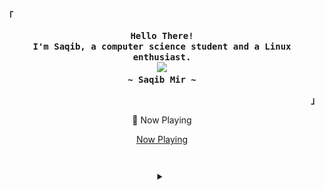 <!-- Profile -->
<p align="left"><strong><samp>「</samp></strong></p>
  <p align="center">
    <samp>
      <b>
        Hello There!
      <br>
        I'm Saqib, a computer science student and a Linux enthusiast.
      </b>
      <br>
        <img src="https://readme-typing-svg.herokuapp.com?color=00ffa5&font=Iosevka+medium&size=19&center=true&lines=Aight+i+say+uhhhh...;+++++++++++++++🎺+🎺+🏇+🏇+🎺+🎺">
      <br>
      <b>
        ~ Saqib Mir ~
      </b>
    </samp>
  </p>
<p align="right"><strong><samp>」</samp></strong></p>

<!-- music widget start-->
<div align="center">
<p>🎵 Now Playing</p>
<a href="https://saqibmir1.github.io/now-playing/">Now Playing</a>
</div>
<!-- music widget end-->

<br>

<!-- Centered play-button-style collapsible -->
<div align="center">

<details>
  <summary><span style="font-size: 2.5rem;"></span></summary>
  <br>

  <!-- GitHub Snake Animation -->
  <img src="https://raw.githubusercontent.com/saqibmir1/saqibmir1/refs/heads/output/pacman.svg" alt="GitHub Snake"/>

  <br><br>

  <!-- Contact Me -->
  <p>
    <samp>
      [<a href="https://saqibmir1.github.io">website</a>]
      [<a href="https://t.me/sisyphusbutsus">Telegram</a>]
      [<a href="mailto:saqibmdmir@gmail.com">e-mail</a>]
      [<a href="https://saqibmir.site/contact/saqib.gpg">gpg</a>]
    </samp>
  </p>

</details>

</div>
